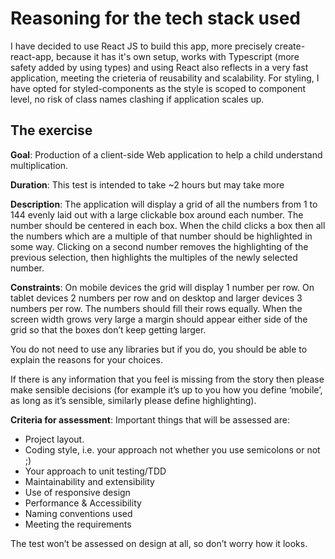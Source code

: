 # Reasoning for the tech stack used

I have decided to use React JS to build this app, more precisely create-react-app, because it has it's own setup, works with Typescript (more safety added by using types) and using React also reflects in a very fast application, meeting the crieteria of reusability and scalability.
For styling, I have opted for styled-components as the style is scoped to component level, no risk of class names clashing if application scales up.

## The exercise

**Goal**: Production of a client-side Web application to help a child understand multiplication.

**Duration**: This test is intended to take ~2 hours but may take more

**Description**: The application will display a grid of all the numbers from 1 to 144 evenly laid out with a large clickable box around each number. The number should be centered in each box. When the child clicks a box then all the numbers which are a multiple of that number should be highlighted in some way. Clicking on a second number removes the highlighting of the previous selection, then highlights the multiples of the newly selected number.

**Constraints**: On mobile devices the grid will display 1 number per row. On tablet devices 2 numbers per row and on desktop and larger devices 3 numbers per row. The numbers should fill their rows equally. When the screen width grows very large a margin should appear either side of the grid so that the boxes don’t keep getting larger.

You do not need to use any libraries but if you do, you should be able to explain the reasons for your choices.

If there is any information that you feel is missing from the story then please make sensible decisions (for example it’s up to you how you define ‘mobile’, as long as it’s sensible, similarly please define highlighting).

**Criteria for assessment**: Important things that will be assessed are:

- Project layout.
- Coding style, i.e. your approach not whether you use semicolons or not ;)
- Your approach to unit testing/TDD
- Maintainability and extensibility
- Use of responsive design
- Performance & Accessibility
- Naming conventions used
- Meeting the requirements

The test won’t be assessed on design at all, so don’t worry how it looks.
